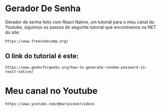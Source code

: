 # Gerador De Senha
Gerador de senha feito com React Native, um tutorial para o meu canal do Youtube, siguimos os passos do seguinte tutorial que encontramos na NET do site:

``
https://www.freecodecamp.org/
``

## O link do tutorial é este:

``
https://www.geeksforgeeks.org/how-to-generate-random-password-in-react-native/
``

# Meu canal no Youtube

``
https://www.youtube.com/@mariocoxe/videos
``
